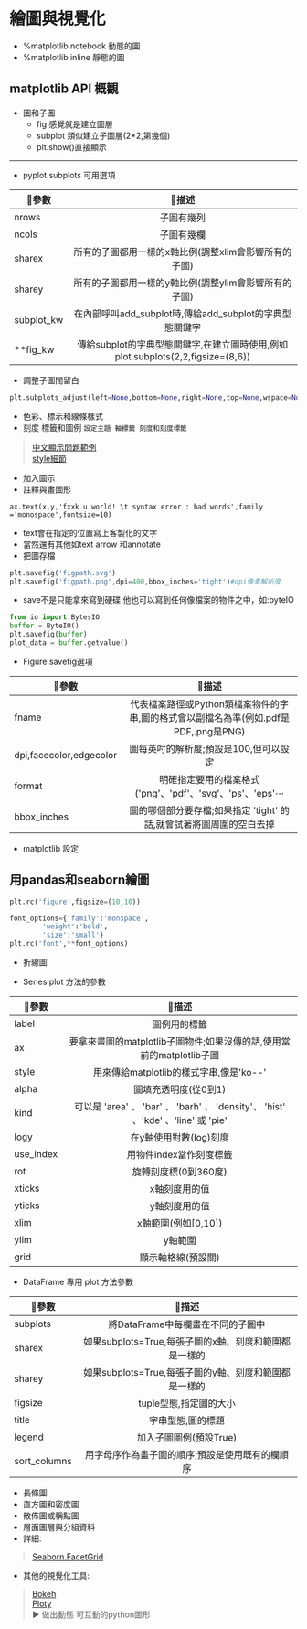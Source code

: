 # 繪圖與視覺化
* %matplotlib notebook 動態的圖
* %matplotlib inline 靜態的圖
## matplotlib API 概觀
* 圖和子圖
  * fig 感覺就是建立圖層
  * subplot 類似建立子圖層(2*2,第幾個)
  * plt.show()直接顯示
---
* pyplot.subplots 可用選項

|🥉參數|🦉描述|
| --------- |:---------:|
|nrows|子圖有幾列|
|ncols|子圖有幾欄|
|sharex|所有的子圖都用一樣的x軸比例(調整xlim會影響所有的子圖)|
|sharey|所有的子圖都用一樣的y軸比例(調整ylim會影響所有的子圖)|
|subplot_kw|在內部呼叫add_subplot時,傳給add_subplot的字典型態關鍵字|
|**fig_kw|傳給subplot的字典型態關鍵字,在建立圖時使用,例如plot.subplots(2,2,figsize=(8,6))|

* 調整子圖間留白

```python
plt.subplots_adjust(left=None,bottom=None,right=None,top=None,wspace=None,hspace=None)
```

* 色彩、標示和線條樣式
* 刻度 標籤和圖例
`設定主題 軸標籤 刻度和刻度標籤`

>[中文顯示問題範例](https://colab.research.google.com/github/willismax/matplotlib_show_chinese_in_colab/blob/master/matplotlib_show_chinese_in_colab.ipynb#scrollTo=YF7KkDLjH1JL)  
>[style細節](https://ithelp.ithome.com.tw/articles/10222330)

* 加入圖示
* 註釋與畫圖形

```
ax.text(x,y,'fxxk u world! \t syntax error : bad words',family ='monospace',fontsize=10)
```
  * text會在指定的位置寫上客製化的文字
  * 當然還有其他如text arrow 和annotate
* 把圖存檔

```python
plt.savefig('figpath.svg')
plt.savefig('figpath.png',dpi=400,bbox_inches='tight')#dpi像素解析度
```
* save不是只能拿來寫到硬碟 他也可以寫到任何像檔案的物件之中，如:byteIO

```python
from io import BytesIO
buffer = ByteIO()
plt.savefig(buffer)
plot_data = buffer.getvalue()
```

 * Figure.savefig選項

|🥉參數|🦉描述|
| --------- |:---------:|
|fname|代表檔案路徑或Python類檔案物件的字串,圖的格式會以副檔名為準(例如.pdf是PDF,.png是PNG)|
|dpi,facecolor,edgecolor|圖每英吋的解析度;預設是100,但可以設定|
|format|明確指定要用的檔案格式('png'、'pdf'、'svg'、'ps'、'eps'⋯|
|bbox_inches|圖的哪個部分要存檔;如果指定 'tight' 的話,就會試著將圖周圍的空白去掉|

* matplotlib 設定
## 用pandas和seaborn繪圖

```python
plt.rc('figure',figsize=(10,10))  

font_options={'family':'monspace',
        'weight':'bold',
        'size':'small'}
plt.rc('font',**font_options)
```

* 折線圖

 * Series.plot 方法的參數

|🥉參數|🦉描述|
| --------- |:---------:|
|label|圖例用的標籤|
|ax|要拿來畫圖的matplotlib子圖物件;如果沒傳的話,使用當前的matplotlib子圖|
|style|用來傳給matplotlib的樣式字串,像是'ko--'|
|alpha|圖填充透明度(從0到1)|
|kind|可以是 'area' 、 'bar' 、 'barh' 、 'density'、 'hist' 、'kde' 、'line' 或 'pie'|
|logy|在y軸使用對數(log)刻度|
|use_index|用物件index當作刻度標籤|
|rot|旋轉刻度標(0到360度)|
|xticks|x軸刻度用的值|
|yticks|y軸刻度用的值|
|xlim|x軸範圍(例如[0,10])|
|ylim|y軸範圍|
|grid|顯示軸格線(預設關)|

* DataFrame 專用 plot 方法參數

|🥉參數|🦉描述|
| --------- |:---------:|
|subplots|將DataFrame中每欄畫在不同的子圖中|
|sharex|如果subplots=True,每張子圖的x軸、刻度和範圍都是一樣的|
|sharey|如果subplots=True,每張子圖的y軸、刻度和範圍都是一樣的|
|figsize|tuple型態,指定圖的大小|
|title|字串型態,圖的標題|
|legend|加入子圖圖例(預設True)|
|sort_columns|用字母序作為畫子圖的順序;預設是使用既有的欄順序|

* 長條圖
* 直方圖和密度圖
* 散佈圖或稱點圖
* 層面圖層與分組資料
 * 詳細:  
>[Seaborn.FacetGrid](https://seaborn.pydata.org/)
 * 其他的視覺化工具:  
>[Bokeh](https://bokeh.pydata.org/)  
>[Ploty](https://github.com/plotly/plotly.py)  
>▶ 做出動態 可互動的python圖形
